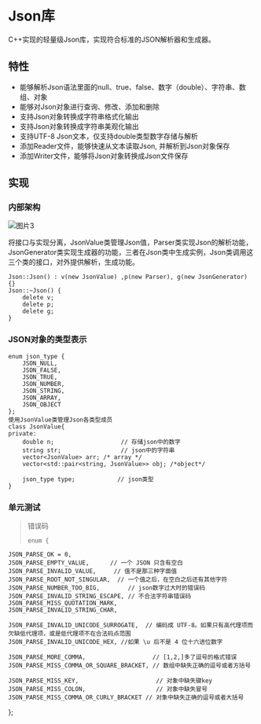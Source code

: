 # Json库
C++实现的轻量级Json库，实现符合标准的JSON解析器和生成器。
## 特性
* 能够解析Json语法里面的null、true、false、数字（double）、字符串、数组、对象
* 能够对Json对象进行查询、修改、添加和删除
* 支持Json对象转换成字符串格式化输出
* 支持Json对象转换成字符串美观化输出
* 支持UTF-8 Json文本，仅支持double类型数字存储与解析
* 添加Reader文件，能够快速从文本读取Json, 并解析到Json对象保存
* 添加Writer文件，能够将Json对象转换成Json文件保存

## 实现
###  内部架构

![图片3](https://user-images.githubusercontent.com/66367559/120108253-f08d9d80-c196-11eb-9f34-433fd6ed920f.jpg)

将接口与实现分离，JsonValue类管理Json值，Parser类实现Json的解析功能，JsonGenerator类实现生成器的功能，三者在Json类中生成实例，Json类调用这三个类的接口，对外提供解析，生成功能。
```
Json::Json() : v(new JsonValue) ,p(new Parser), g(new JsonGenerator) {}
Json::~Json() { 
	delete v;
	delete p;
	delete g;
}
```

### JSON对象的类型表示
```
enum json_type {
    JSON_NULL,
    JSON_FALSE,
    JSON_TRUE,
    JSON_NUMBER,
    JSON_STRING,
    JSON_ARRAY,
    JSON_OBJECT
}; 
使用JsonValue类管理Json各类型成员
class JsonValue{
private:
    double n;                   // 存储json中的数字     
    string str;                 // json中的字符串
    vector<JsonValue> arr; /* array */
    vector<std::pair<string, JsonValue>> obj; /*object*/
    
    json_type type;            // json类型
}
```
### 单元测试
> 错误码
> ```
> enum {
    JSON_PARSE_OK = 0,
    JSON_PARSE_EMPTY_VALUE,      // 一个 JSON 只含有空白
    JSON_PARSE_INVALID_VALUE,     // 值不是那三种字面值
    JSON_PARSE_ROOT_NOT_SINGULAR,  // 一个值之后，在空白之后还有其他字符
    JSON_PARSE_NUMBER_TOO_BIG,        // json数字过大时的错误码
    JSON_PARSE_INVALID_STRING_ESCAPE, // 不合法字符串错误码
    JSON_PARSE_MISS_QUOTATION_MARK,
    JSON_PARSE_INVALID_STRING_CHAR,

    JSON_PARSE_INVALID_UNICODE_SURROGATE,  // 编码成 UTF-8。如果只有高代理项而欠缺低代理项，或是低代理项不在合法码点范围
    JSON_PARSE_INVALID_UNICODE_HEX, //如果 \u 后不是 4 位十六进位数字

    JSON_PARSE_MORE_COMMA,                   // [1,2,]多了逗号的格式错误
    JSON_PARSE_MISS_COMMA_OR_SQUARE_BRACKET, // 数组中缺失正确的逗号或者方括号

    JSON_PARSE_MISS_KEY,                      // 对象中缺失键key
    JSON_PARSE_MISS_COLON,                    // 对象中缺失冒号
    JSON_PARSE_MISS_COMMA_OR_CURLY_BRACKET // 对象中缺失正确的逗号或者大括号
};
> ```






















